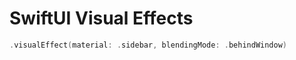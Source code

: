 # SwiftUI Visual Effects

```swift
.visualEffect(material: .sidebar, blendingMode: .behindWindow)
```
